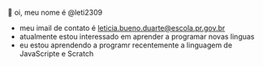  👋 oi, meu nome é @leti2309
- meu imail de contato é leticia.bueno.duarte@escola.pr.gov.br
- atualmente estou interessado em aprender a programar novas linguas
- eu estou aprendendo a programr recentemente a linguagem de JavaScripte e Scratch




